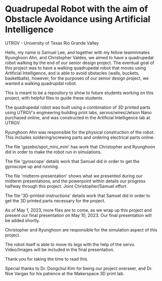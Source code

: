 # Quadrupedal Robot with the aim of Obstacle Avoidance using Artificial Intelligence
UTRGV - University of Texas Rio Grande Valley

Hello, my name is Samuel Lee, and together with my fellow teammmates Ryunghoon Ahn, and Christopher Valdes, we aimed to have a quadrupedal robot walking by the end of our senior design project. The eventual goal of this project was to have a walking quadrupedal robot that moves using Artificial Intelligence, and is able to avoid obstacles (walls, buckets, basketballs), however, for the purposes of our senior design project, we wanted a walking quadrupdal robot.

This is meant to be a repository to show to future students working on this project, with helpful files to guide these students.

The quadrupedal robot was built using a combination of 3D printed parts using UTRGV's engineering building print labs, servos/wires/Jetson Nano purchased online, and was constructed in the Artificial Intelligence lab at UTRGV.

Ryunghoon Ahn was responsible for the physical construction of the robot. This includes soldering/screwing parts and ordering electrical parts online.

The file 'gazebo/spot_mini_mini' has work that Christopher and Ryunghoon did in order to make the robot run in simulations.

The file 'gyroscope' details work that Samuel did in order to get the gyroscope up and running.

The file 'midterm-presentation' shows what we presented during our midterm presentations, and the powerpoint within details our progress halfway through this project. Joint Christopher/Samuel effort.

The file '3D-printed-instructions' details work that Samuel did in order to get the 3D printed parts necessary for the project.

As of May 1, 2023, more files are to come, as we wrap up this project and present our final presentation on May 10, 2023. Our final presentation will be added shortly.

Christopher and Ryunghoon are responsible for the simulation aspect of this project.

The robot itself is able to move its legs with the help of the servo. Video/Images will be included in the final presentation.

Thank you for taking the time to read this.

Special thanks to Dr. Dongchul Kim for being our project overseer, and Dr. Noe Vargas for his patience at the Makerspace 3D print lab.
